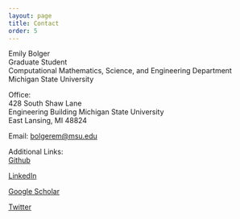 ```yaml
---
layout: page
title: Contact
order: 5
---
```


Emily Bolger  
Graduate Student  
Computational Mathematics, Science, and Engineering Department  
Michigan State University   

Office:  
428 South Shaw Lane  
Engineering Building
Michigan State University  
East Lansing, MI 48824  

Email: bolgerem@msu.edu  


Additional Links:  
<a href="https://github.com/egbolger" target = "_blank"> Github </a>

<a href="https://www.linkedin.com/in/emily-bolger-58a47214b/ " target = "_blank"> LinkedIn </a>

<a href="https://scholar.google.com/citations?user=Dm4mbusAAAAJ&hl=en&oi=ao" target = "_blank"> Google Scholar </a>

<a href="https://twitter.com/ebolger06" target = "_blank"> Twitter</a>


